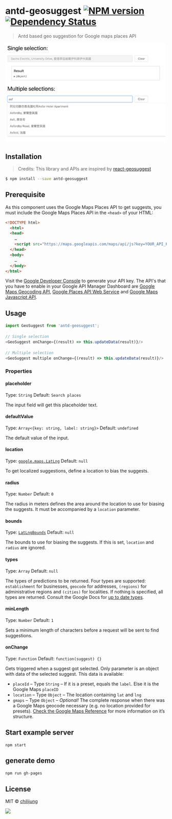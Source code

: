 # antd-geosuggest [![NPM version][npm-image]][npm-url]  [![Dependency Status][daviddm-image]][daviddm-url]
> Antd based geo suggestion for Google maps places API

<img src="./docs/demo.png" width="500"/>

## Installation

> Credits: This library and APIs are inspired by [react-geosuggest](https://github.com/ubilabs/react-geosuggest)

```sh
$ npm install --save antd-geosuggest
```

## Prerequisite

As this component uses the Google Maps Places API to get suggests, you must include the Google Maps Places API in the `<head>` of your HTML:

```html
<!DOCTYPE html>
  <html>
  <head>
    …
    <script src="https://maps.googleapis.com/maps/api/js?key=YOUR_API_KEY_HERE&libraries=places"></script>
  </head>
  <body>
    …
  </body>
</html>
```

Visit the [Google Developer Console](https://console.developers.google.com) to generate your API key. The API's that you have to enable in your Google API Manager Dashboard are [Google Maps Geocoding API](https://developers.google.com/maps/documentation/geocoding/start), [Google Places API Web Service](https://developers.google.com/places/web-service/) and [Google Maps Javascript API](https://developers.google.com/maps/documentation/javascript/).

## Usage

```js
import GeoSuggest from 'antd-geosuggest';

// Single selection 
<GeoSuggest onChange={(result) => this.updateData(result)}/>

// Multiple selection 
<GeoSuggest multiple onChange={(result) => this.updateData(result)}/>

```

### Properties

#### placeholder
Type: `String`
Default: `Search places`

The input field will get this placeholder text.

#### defaultValue
Type: `Array<{key: string, label: string}>`
Default: `undefined`

The default value of the input.

#### location
Type: [`google.maps.LatLng`](https://developers.google.com/maps/documentation/javascript/reference#LatLng)
Default: `null`

To get localized suggestions, define a location to bias the suggests.

#### radius
Type: `Number`
Default: `0`

The radius in meters defines the area around the location to use for biasing the suggests. It must be accompanied by a `location` parameter.

#### bounds
Type: [`LatLngBounds`](https://developers.google.com/maps/documentation/javascript/reference?csw=1#LatLngBounds)
Default: `null`

The bounds to use for biasing the suggests. If this is set, `location` and `radius` are ignored.

#### types
Type: `Array`
Default: `null`

The types of predictions to be returned. Four types are supported: `establishment` for businesses, `geocode` for addresses, `(regions)` for administrative regions and `(cities)` for localities. If nothing is specified, all types are returned. Consult the Google Docs for [up to date types](https://developers.google.com/maps/documentation/javascript/reference#AutocompletionRequest).

#### minLength
Type: `Number`
Default: `1`

Sets a minimum length of characters before a request will be sent to find suggestions.

#### onChange
Type: `Function`
Default: `function(suggest) {}`

Gets triggered when a suggest got selected. Only parameter is an object with data of the selected suggest. This data is available:

* `placeId` – Type `String` – If it is a preset, equals the `label`. Else it is the Google Maps `placeID`
* `location` – Type `Object` – The location containing `lat` and `lng`
* `gmaps` – Type `Object` – *Optional!* The complete response when there was a Google Maps geocode necessary (e.g. no location provided for presets). [Check the Google Maps Reference](https://developers.google.com/maps/documentation/javascript/reference#GeocoderResult) for more information on it’s structure.


## Start example server

```
npm start
```

## generate demo

```js
npm run gh-pages
```

## License

MIT © [chilijung]()


[npm-image]: https://badge.fury.io/js/antd-geosuggest.svg
[npm-url]: https://npmjs.org/package/antd-geosuggest
[travis-image]: https://travis-ci.org/chilijung/antd-geosuggest.svg?branch=master
[travis-url]: https://travis-ci.org/chilijung/antd-geosuggest
[daviddm-image]: https://david-dm.org/chilijung/antd-geosuggest.svg?theme=shields.io
[daviddm-url]: https://david-dm.org/chilijung/antd-geosuggest

<a href="https://canner.io">
  <img src="https://user-images.githubusercontent.com/26116324/37811196-a437d930-2e93-11e8-97d8-0653ace2a46d.png"/>
</a>

